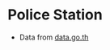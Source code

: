 # Police Station

- Data from [data.go.th](https://data.go.th/dataset/ef4a81ff-628a-4848-b790-536931ce842e/resource/c8ce1c6f-6d03-4162-8504-02fc1d42c849/download/police_station.json)